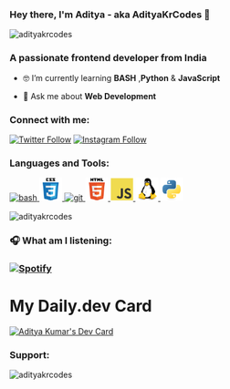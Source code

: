 ### Hey there, I'm Aditya - aka AdityaKrCodes 👋
<!-- [![Website](https://img.shields.io/website?style=flat-square&url=https%3A%2F%2Fadityakrcodes.github.io%2F)
](https://adityakrcodes.github.io/) -->

<img src="https://komarev.com/ghpvc/?username=adityakrcodes&label=Profile%20views&color=0e75b6&style=flat-square" alt="adityakrcodes" /> </p> 
### A passionate frontend developer from India

 
  
- 🤓 I’m currently learning **BASH** ,**Python** & **JavaScript** 
  
- 💬 Ask me about **Web Development**  
  
<h3 align="left">Connect with me:</h3>  

[![Twitter Follow](https://img.shields.io/twitter/follow/adityakrcodes?color=black&label=%40adityakrcodes&logo=Twitter&style=flat-square)](https://www.twitter.com/adityakrcodes)
[![Instagram Follow](https://img.shields.io/badge/IG:-@adityakrcodes-black?style=flat-square&logo=instagram)](https://www.instagram.com/adityakrcodes)
<p align="left">  
  
<h3 align="left">Languages and Tools:</h3>  
<p align="left"> <a href="https://www.gnu.org/software/bash/" target="_blank"> <img src="https://www.vectorlogo.zone/logos/gnu_bash/gnu_bash-icon.svg" alt="bash" width="40" height="40"/> </a> <a href="https://www.w3schools.com/css/" target="_blank"> <img src="https://raw.githubusercontent.com/devicons/devicon/master/icons/css3/css3-original-wordmark.svg" alt="css3" width="40" height="40"/> </a> <a href="https://git-scm.com/" target="_blank"> <img src="https://www.vectorlogo.zone/logos/git-scm/git-scm-icon.svg" alt="git" width="40" height="40"/> </a> <a href="https://www.w3.org/html/" target="_blank"> <img src="https://raw.githubusercontent.com/devicons/devicon/master/icons/html5/html5-original-wordmark.svg" alt="html5" width="40" height="40"/> </a> <a href="https://developer.mozilla.org/en-US/docs/Web/JavaScript" target="_blank"> <img src="https://raw.githubusercontent.com/devicons/devicon/master/icons/javascript/javascript-original.svg" alt="javascript" width="40" height="40"/> </a> <a href="https://www.linux.org/" target="_blank"> <img src="https://raw.githubusercontent.com/devicons/devicon/master/icons/linux/linux-original.svg" alt="linux" width="40" height="40"/> </a> <a href="https://www.python.org" target="_blank"> <img src="https://raw.githubusercontent.com/devicons/devicon/master/icons/python/python-original.svg" alt="python" width="40" height="40"/> </a> </p>  
<p><img align="center" src="https://github-readme-stats.vercel.app/api/top-langs?username=adityakrcodes&show_icons=true&locale=en&layout=compact" alt="adityakrcodes" /></p>
<h3 align="left"> 🎧 What am I listening: <h3>

[![Spotify](https://github-spotify-now-playin.vercel.app/api/spotify)](https://open.spotify.com/user/31ke65y4vvmlqqqsjybg3foclmw4)

# My Daily.dev Card
<a href="https://app.daily.dev/adityakrcodes"><img src="https://api.daily.dev/devcards/6d125c10383a4d71aee776ab78253370.png?r=cp3" width="400" alt="Aditya Kumar's Dev Card"/></a>

<h3 align="left">Support:</h3>  
<p><a href="https://www.buymeacoffee.com/adityakrcodes"> <img align="left" src="https://cdn.buymeacoffee.com/buttons/v2/default-yellow.png" height="50" width="210" alt="adityakrcodes" /></a></p><br><br>  
 
